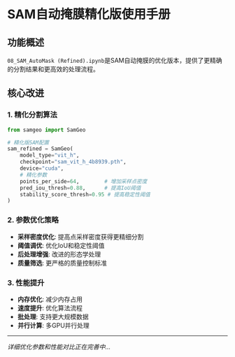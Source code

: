 # SAM自动掩膜精化版使用手册

## 功能概述
`08_SAM_AutoMask (Refined).ipynb`是SAM自动掩膜的优化版本，提供了更精确的分割结果和更高效的处理流程。

## 核心改进

### 1. 精化分割算法
```python
from samgeo import SamGeo

# 精化版SAM配置
sam_refined = SamGeo(
    model_type="vit_h",
    checkpoint="sam_vit_h_4b8939.pth",
    device="cuda",
    # 精化参数
    points_per_side=64,        # 增加采样点密度
    pred_iou_thresh=0.88,      # 提高IoU阈值
    stability_score_thresh=0.95 # 提高稳定性阈值
)
```

### 2. 参数优化策略
- **采样密度优化**: 提高点采样密度获得更精细分割
- **阈值调优**: 优化IoU和稳定性阈值
- **后处理增强**: 改进的形态学处理
- **质量筛选**: 更严格的质量控制标准

### 3. 性能提升
- **内存优化**: 减少内存占用
- **速度提升**: 优化算法流程
- **批处理**: 支持更大规模数据
- **并行计算**: 多GPU并行处理

---
*详细优化参数和性能对比正在完善中...*
